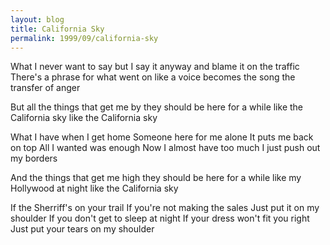 ```yaml
---
layout: blog
title: California Sky
permalink: 1999/09/california-sky
---
```


What I never want to say
but I say it anyway
and blame it on the traffic
There's a phrase for what went on
like a voice becomes the song
the transfer of anger

But all the things that get me by
they should be here for a while
like the California sky
like the California sky

What I have when I get home
Someone here for me alone
It puts me back on top
All I wanted was enough
Now I almost have too much
I just push out my borders

And the things that get me high
they should be here for a while
like my Hollywood at night
like the California sky

If  the Sherriff's on your trail
If you're not making the sales
Just put it on my shoulder
If you don't get to sleep at night
If your dress won't fit you right
Just put your tears on my shoulder
